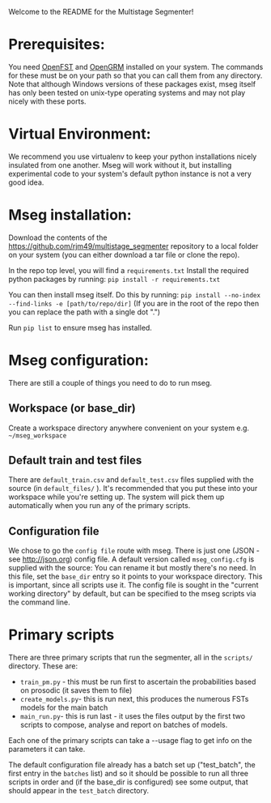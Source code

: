 Welcome to the README for the Multistage Segmenter!

# Prerequisites:
You need [OpenFST](http://www.openfst.org) and [OpenGRM](http://www.opengrm.org) installed on your system.  The commands for these must be on your path so that you can call them from any directory.
Note that although Windows versions of these packages exist, mseg itself has only been tested on unix-type operating systems and may not play nicely with these ports.

# Virtual Environment:
We recommend you use virtualenv to keep your python installations nicely insulated from one another.  Mseg will work without it, but installing experimental code to your system's default python instance is not a very good idea.

# Mseg installation:
Download the contents of the <https://github.com/rjm49/multistage_segmenter> repository to a local folder on your system (you can either download a tar file or clone the repo).

In the repo top level, you will find a `requirements.txt`
Install the required python packages by running: `pip install -r requirements.txt`

You can then install mseg itself.  Do this by running: `pip install --no-index --find-links -e [path/to/repo/dir]`
(If you are in the root of the repo then you can replace the path with a single dot ".")

Run `pip list` to ensure mseg has installed.

# Mseg configuration:
There are still a couple of things you need to do to run mseg.

## Workspace (or base_dir)
Create a workspace directory anywhere convenient on your system e.g. `~/mseg_workspace`

## Default train and test files
There are `default_train.csv` and `default_test.csv` files supplied with the source (in `default_files/` ).  It's recommended that you put these into your workspace while you're setting up.  The system will pick them up automatically when you run any of the primary scripts.

## Configuration file
We chose to go the `config file` route with mseg.  There is just one (JSON - see <http://json.org>) config file.  A default version called `mseg_config.cfg` is supplied with the source: You can rename it but mostly there's no need. In this file, set the `base_dir` entry so it points to your workspace directory.  This is important, since all scripts use it.  The config file is sought in the "current working directory" by default, but can be specified to the mseg scripts via the command line.

# Primary scripts
There are three primary scripts that run the segmenter, all in the `scripts/` directory.  These are:
* `train_pm.py` - this must be run first to ascertain the probabilities based on prosodic (it saves them to file)
* `create_models.py`- this is run next, this produces the numerous FSTs models for the main batch
* `main_run.py`- this is run last - it uses the files output by the first two scripts to compose, analyse and report on batches of models.

Each one of the primary scripts can take a --usage flag to get info on the parameters it can take.

The default configuration file already has a batch set up ("test_batch", the first entry in the `batches` list) and so it should be possible to run all three scripts in order and (if the base_dir is configured) see some output, that should appear in the `test_batch` directory.
